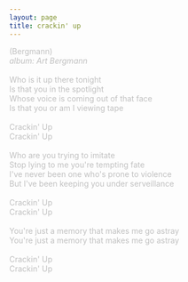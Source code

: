 ```yaml
---
layout: page
title: crackin' up
---
```

<span style="color: #c0c0c0">(Bergmann)<br />
<i>album: Art Bergmann</i><br />
<br />
Who is it up there tonight<br />
Is that you in the spotlight<br />
Whose voice is coming out of that face<br />
Is that you or am I viewing tape<br />
<br />
Crackin' Up<br />
Crackin' Up<br />
<br />
Who are you trying to imitate<br />
Stop lying to me you're tempting fate<br />
I've never been one who's prone to violence<br />
But I've been keeping you under serveillance<br />
<br />
Crackin' Up<br />
Crackin' Up<br />
<br />
You're just a memory that makes me go astray<br />
You're just a memory that makes me go astray<br />
<br />
Crackin' Up<br />
Crackin' Up</span>
